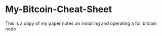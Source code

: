 # My-Bitcoin-Cheat-Sheet
This is a copy of my paper notes on installing and operating a full bitcoin node
